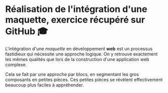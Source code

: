# Réalisation de l'intégration d'une maquette, exercice récupéré sur GitHub 🎓

L'intégration d'une _maquette_ en développement **web** est un processus fastidieux qui nécessite une approche logique. On y retrouve exactement les mêmes qualités que lors de la construction d'une application web complexe.

Cela se fait par une approche par blocs, en segmentant les gros composants en petites pièces. Ces petites pièces se révèlent effectivement beaucoup plus faciles à appréhender.
